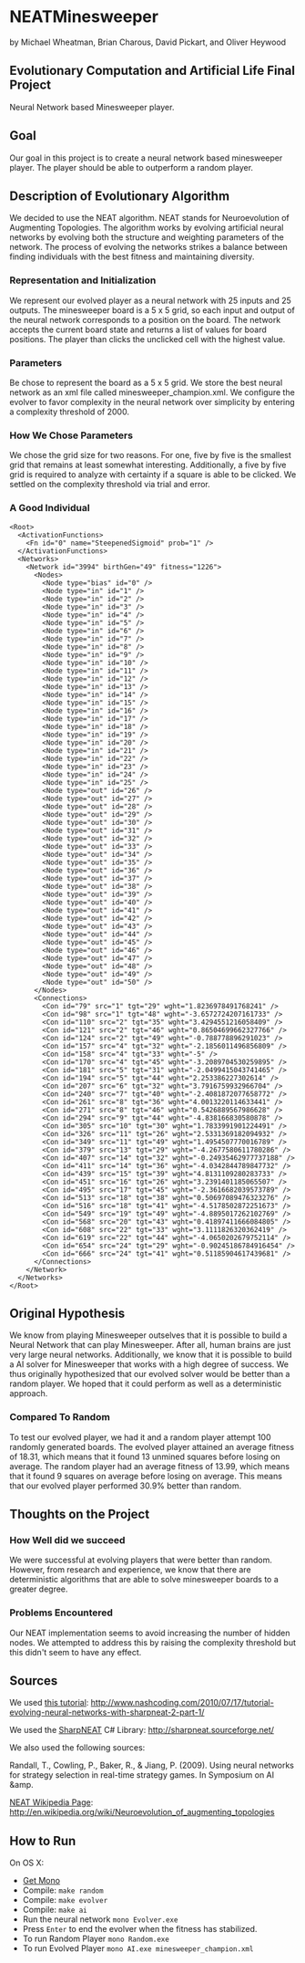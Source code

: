 # NEATMinesweeper
by Michael Wheatman, Brian Charous, David Pickart, and Oliver Heywood

## Evolutionary Computation and Artificial Life Final Project
Neural Network based Minesweeper player.

## Goal
Our goal in this project is to create a neural network based minesweeper player. The player should be able to outperform a random player.
## Description of Evolutionary Algorithm
We decided to use the NEAT algorithm. NEAT stands for Neuroevolution of Augmenting Topologies. The algorithm works by evolving artificial neural networks by evolving both the structure and weighting parameters of the network. The process of evolving the networks strikes a balance between finding individuals with the best fitness and maintaining diversity.
### Representation and Initialization
We represent our evolved player as a neural network with 25 inputs and 25 outputs. The minesweeper board is a 5 x 5 grid, so each input and output of the neural network corresponds to a position on the board. The network accepts the current board state and returns a list of values for board positions. The player than clicks the unclicked cell with the highest value.  
### Parameters
Be chose to represent the board as a 5 x 5 grid.
We store the best neural network as an xml file called minesweeper_champion.xml. We configure the evolver to favor complexity in the neural network over simplicity by entering a complexity threshold of 2000.
### How We Chose Parameters
We chose the grid size for two reasons. For one, five by five is the smallest grid that remains at least somewhat interesting. Additionally, a five by five grid is required to analyze with certainty if a square is able to be clicked.
We settled on the complexity threshold via trial and error.
### A Good Individual
<!-- language: lang-xml -->
	<Root>
	  <ActivationFunctions>
	    <Fn id="0" name="SteepenedSigmoid" prob="1" />
	  </ActivationFunctions>
	  <Networks>
	    <Network id="3994" birthGen="49" fitness="1226">
	      <Nodes>
	        <Node type="bias" id="0" />
	        <Node type="in" id="1" />
	        <Node type="in" id="2" />
	        <Node type="in" id="3" />
	        <Node type="in" id="4" />
	        <Node type="in" id="5" />
	        <Node type="in" id="6" />
	        <Node type="in" id="7" />
	        <Node type="in" id="8" />
	        <Node type="in" id="9" />
	        <Node type="in" id="10" />
	        <Node type="in" id="11" />
	        <Node type="in" id="12" />
	        <Node type="in" id="13" />
	        <Node type="in" id="14" />
	        <Node type="in" id="15" />
	        <Node type="in" id="16" />
	        <Node type="in" id="17" />
	        <Node type="in" id="18" />
	        <Node type="in" id="19" />
	        <Node type="in" id="20" />
	        <Node type="in" id="21" />
	        <Node type="in" id="22" />
	        <Node type="in" id="23" />
	        <Node type="in" id="24" />
	        <Node type="in" id="25" />
	        <Node type="out" id="26" />
	        <Node type="out" id="27" />
	        <Node type="out" id="28" />
	        <Node type="out" id="29" />
	        <Node type="out" id="30" />
	        <Node type="out" id="31" />
	        <Node type="out" id="32" />
	        <Node type="out" id="33" />
	        <Node type="out" id="34" />
	        <Node type="out" id="35" />
	        <Node type="out" id="36" />
	        <Node type="out" id="37" />
	        <Node type="out" id="38" />
	        <Node type="out" id="39" />
	        <Node type="out" id="40" />
	        <Node type="out" id="41" />
	        <Node type="out" id="42" />
	        <Node type="out" id="43" />
	        <Node type="out" id="44" />
	        <Node type="out" id="45" />
	        <Node type="out" id="46" />
	        <Node type="out" id="47" />
	        <Node type="out" id="48" />
	        <Node type="out" id="49" />
	        <Node type="out" id="50" />
	      </Nodes>
	      <Connections>
	        <Con id="79" src="1" tgt="29" wght="1.8236978491768241" />
	        <Con id="98" src="1" tgt="48" wght="-3.6572724207161733" />
	        <Con id="110" src="2" tgt="35" wght="3.4294551216058409" />
	        <Con id="121" src="2" tgt="46" wght="0.86504699662327766" />
	        <Con id="124" src="2" tgt="49" wght="-0.788778896291023" />
	        <Con id="157" src="4" tgt="32" wght="-2.1856011496856809" />
	        <Con id="158" src="4" tgt="33" wght="-5" />
	        <Con id="170" src="4" tgt="45" wght="-3.2089704530259895" />
	        <Con id="181" src="5" tgt="31" wght="-2.0499415043741465" />
	        <Con id="194" src="5" tgt="44" wght="2.253386227302614" />
	        <Con id="207" src="6" tgt="32" wght="3.7916759932966704" />
	        <Con id="240" src="7" tgt="40" wght="-2.4081872077658772" />
	        <Con id="261" src="8" tgt="36" wght="4.0013220114633441" />
	        <Con id="271" src="8" tgt="46" wght="0.5426889567986628" />
	        <Con id="294" src="9" tgt="44" wght="-4.838166830580878" />
	        <Con id="305" src="10" tgt="30" wght="1.7833991901224491" />
	        <Con id="326" src="11" tgt="26" wght="2.5331369182094932" />
	        <Con id="349" src="11" tgt="49" wght="1.4954507770016789" />
	        <Con id="379" src="13" tgt="29" wght="-4.2677580611780286" />
	        <Con id="407" src="14" tgt="32" wght="-0.24935462977737188" />
	        <Con id="411" src="14" tgt="36" wght="-4.0342844789847732" />
	        <Con id="439" src="15" tgt="39" wght="4.8131109280283733" />
	        <Con id="451" src="16" tgt="26" wght="3.2391401185065507" />
	        <Con id="495" src="17" tgt="45" wght="-2.3616682039573789" />
	        <Con id="513" src="18" tgt="38" wght="0.50697089476323276" />
	        <Con id="516" src="18" tgt="41" wght="-4.5178502872251673" />
	        <Con id="549" src="19" tgt="49" wght="-4.8895017262102769" />
	        <Con id="568" src="20" tgt="43" wght="0.41897411666084805" />
	        <Con id="608" src="22" tgt="33" wght="3.1111826320362419" />
	        <Con id="619" src="22" tgt="44" wght="-4.0650202679752114" />
	        <Con id="654" src="24" tgt="29" wght="-0.90245186784916454" />
	        <Con id="666" src="24" tgt="41" wght="0.51185904617439681" />
	      </Connections>
	    </Network>
	  </Networks>
	</Root>

## Original Hypothesis
We know from playing Minesweeper outselves that it is possible to build a Neural Network that can play Minesweeper. After all, human brains are just very large neural networks. Additionally, we know that it is possible to build a AI solver for Minesweeper that works with a high degree of success. We thus originally hypothesized that our evolved solver would be better than a random player. We hoped that it could perform as well as a deterministic approach.
### Compared To Random
To test our evolved player, we had it and a random player attempt 100 randomly generated boards. The evolved player attained an average fitness of 18.31, which means that it found 13 unmined squares before losing on average. The random player had an average fitness of 13.99, which means that it found 9 squares on average before losing on average.
This means that our evolved player performed 30.9% better than random.

## Thoughts on the Project
### How Well did we succeed
We were successful at evolving players that were better than random. However, from research and experience, we know that there are deterministic algorithms that are able to solve minesweeper boards to a greater degree.
### Problems Encountered
Our NEAT implementation seems to avoid increasing the number of hidden nodes. We attempted to address this by raising the complexity threshold but this didn't seem to have any effect.

## Sources
We used [this tutorial](http://www.nashcoding.com/2010/07/17/tutorial-evolving-neural-networks-with-sharpneat-2-part-1/): http://www.nashcoding.com/2010/07/17/tutorial-evolving-neural-networks-with-sharpneat-2-part-1/

We used the [SharpNEAT](http://sharpneat.sourceforge.net/) C# Library: http://sharpneat.sourceforge.net/

We also used the following sources:

Randall, T., Cowling, P., Baker, R., & Jiang, P. (2009). Using neural networks for strategy selection in real-time strategy games. In Symposium on AI &amp.

[NEAT Wikipedia Page](http://en.wikipedia.org/wiki/Neuroevolution_of_augmenting_topologies):
http://en.wikipedia.org/wiki/Neuroevolution_of_augmenting_topologies

## How to Run
On OS X:

- [Get Mono](http://www.mono-project.com/download/)
- Compile: `make random`
- Compile: `make evolver`
- Compile: `make ai`
- Run the neural network `mono Evolver.exe`
- Press `Enter` to end the evolver when the fitness has stabilized.
- To run Random Player `mono Random.exe`
- To run Evolved Player `mono AI.exe minesweeper_champion.xml`

